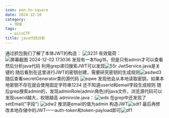 ```yaml
---
icon: pen-to-square
date: 2024-12-10
category:
  - 领域
tags:
  - picoCTF
title: java代码分析
---
```


通过抓包我们了解了本体JWT的构造：
![3231](https://cdn.jsdelivr.net/gh/fakeppa/blog-img/3231.png)
有效载荷：
![屏幕截图 2024-12-02 173036](https://cdn.jsdelivr.net/gh/fakeppa/blog-img/%E5%B1%8F%E5%B9%95%E6%88%AA%E5%9B%BE%202024-12-02%20173036.png)
发现有一本flag书，但是只有admin才可以查看
然后分析java代码
利用grep递归搜索JWT可以发现![55r](https://cdn.jsdelivr.net/gh/fakeppa/blog-img/55r.png)
JwtService.java是关键的
随后看到在这里进行JWT的密钥创建，需要研究密钥的生成规则![asdwd3](https://cdn.jsdelivr.net/gh/fakeppa/blog-img/asdwd3.png)
随后查看secretGenerator类的源代码
![eqwe](https://cdn.jsdelivr.net/gh/fakeppa/blog-img/eqwe.png)
发现他会从本地读取密钥，如果本地密钥不存在就会使用固定字符串1234
还不知道userId和email字段生成规则
随后grep搜索admin的，发现adminRole(admin角色)的java文件，浏览源代码可以发现userid越大，权限越高
adminrole.java：:![wds](https://cdn.jsdelivr.net/gh/fakeppa/blog-img/wds.png)
在grep中还发现了setEmail("字段")
![sdw2](https://cdn.jsdelivr.net/gh/fakeppa/blog-img/sdw2.png)
推测是email的值为admin
构造JWT![sdt1](https://cdn.jsdelivr.net/gh/fakeppa/blog-img/sdt1.png)
最后再修改本地存储中的JWT——auth-token和token-payload即可![df1](https://cdn.jsdelivr.net/gh/fakeppa/blog-img/df1.png)